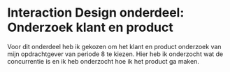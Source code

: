 # Interaction Design onderdeel: **Onderzoek klant en product**

Voor dit onderdeel heb ik gekozen om het klant en product onderzoek van mijn opdrachtgever van periode 8 te kiezen. Hier heb ik onderzocht wat de concurrentie is en ik heb onderzocht hoe ik het product ga maken.